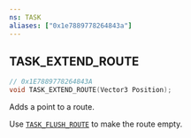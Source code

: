 ```yaml
---
ns: TASK
aliases: ["0x1e7889778264843a"]
---
```

## TASK_EXTEND_ROUTE

```c
// 0x1E7889778264843A
void TASK_EXTEND_ROUTE(Vector3 Position);
```

Adds a point to a route.

Use [`TASK_FLUSH_ROUTE`](#_0x841142A1376E9006) to make the route empty.


